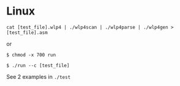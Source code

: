 # Linux

`cat [test_file].wlp4 | ./wlp4scan | ./wlp4parse | ./wlp4gen > [test_file].asm`

or

```
$ chmod -x 700 run

$ ./run --c [test_file]
```

See 2 examples in `./test`